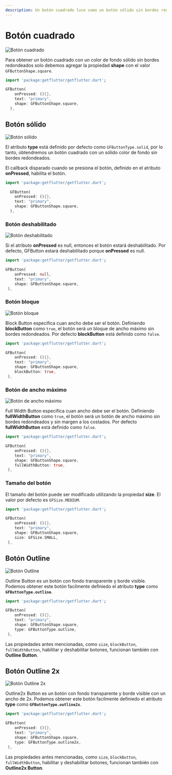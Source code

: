 ```yaml
---
description: Un botón cuadrado luce como un botón sólido sin bordes redondeados.
---
```


# Botón cuadrado

![Bot&#xF3;n cuadrado](https://ik.imagekit.io/ionicfirebaseapp/docs/buttons/tr:dpr-auto,tr:w-auto/Square_button-solid_2x_Wkjf-bdm3.png)

Para obtener un botón cuadrado con un color de fondo sólido sin bordes redondeados solo debemos agregar la propiedad **shape** con el valor `GFButtonShape.square`.

```dart
import 'package:getflutter/getflutter.dart';

GFButton(
    onPressed: (){},
    text: "primary",
    shape: GFButtonShape.square,
  ),
```

## Botón sólido

![Bot&#xF3;n s&#xF3;lido](../.gitbook/assets/square-solid-2x.png)

El atributo **type** está definido por defecto como `GFButtonType.solid`, por lo tanto, obtendremos un botón cuadrado con un sólido color de fondo sin bordes redondeados.

El callback disparado cuando se presiona el botón, definido en el atributo **onPressed**, habilita el botón.

```dart
import 'package:getflutter/getflutter.dart';

  GFButton(
    onPressed: (){},
    text: "primary",
    shape: GFButtonShape.square,
  ),
```

### Botón deshabilitado

![Bot&#xF3;n deshabilitado](../.gitbook/assets/square-disabled-2x.png)

Si el atributo **onPressed** es null, entonces el botón estará deshabilitado. Por defecto, GFButton estará deshabilitado porque **onPressed** es null.

```dart
import 'package:getflutter/getflutter.dart';

GFButton(
    onPressed: null,
    text: "primary",
    shape: GFButtonShape.square,
 ),
```

### Botón bloque

![Bot&#xF3;n bloque](../.gitbook/assets/block-2x.png)

Block Button especifica cuan ancho debe ser el botón. Definiendo **blockButton** como `true`, el botón será un bloque de ancho máximo sin bordes redondeados. Por defecto **blockButton** está definido como `false`.

```dart
import 'package:getflutter/getflutter.dart';

GFButton(
    onPressed: (){},
    text: "primary",
    shape: GFButtonShape.square,
    blockButton: true,
 ),
```

### Botón de ancho máximo

![Bot&#xF3;n de ancho m&#xE1;ximo](../.gitbook/assets/fullwidth-2x.png)

Full Width Button especifica cuan ancho debe ser el botón. Definiendo **fullWidthButton** como `true`, el botón será un botón de ancho máximo sin bordes redondeados y sin margen a los costados. Por defecto **fullWidthButton** está definido como `false`.

```dart
import 'package:getflutter/getflutter.dart';

GFButton(
    onPressed: (){},
    text: "primary",
    shape: GFButtonShape.square,
    fullWidthButton: true,
 ),
```

### Tamaño del botón

El tamaño del botón puede ser modificado utilizando la propiedad **size**. El valor por defecto es `GFSize.MEDIUM`.

```dart
import 'package:getflutter/getflutter.dart';

GFButton(
    onPressed: (){},
    text: "primary",
    shape: GFButtonShape.square,
    size: GFSize.SMALL,
 ),
```

## Botón Outline

![Bot&#xF3;n Outline](../.gitbook/assets/outline-2x.png)

Outline Button es un botón con fondo transparente y borde visible. Podemos obtener este botón facilmente definiedo el atributo **type** como **`GFButtonType.outline`**.

```dart
import 'package:getflutter/getflutter.dart';

GFButton(
    onPressed: (){},
    text: "primary",
    shape: GFButtonShape.square,
    type: GFButtonType.outline,
 ),
```

Las propiedades antes mencionadas, como `size`, `blockButton`, `fullWidthButton`, habilitar y deshabilitar botones, funcionan también con **Outline Button**.

## Botón Outline 2x

![Bot&#xF3;n Outline 2x](../.gitbook/assets/outline-2x-2x.png)

Outline2x Button es un botón con fondo transparente y borde visible con un ancho de 2x. Podemos obtener este botón facilmente definiedo el atributo **type** como **`GFButtonType.outline2x`**.

```dart
import 'package:getflutter/getflutter.dart';

GFButton(
    onPressed: (){},
    text: "primary",
    shape: GFButtonShape.square,
    type: GFButtonType.outline2x,
 ),
```

Las propiedades antes mencionadas, como `size`, `blockButton`, `fullWidthButton`, habilitar y deshabilitar botones, funcionan también con **Outline2x Button**.

